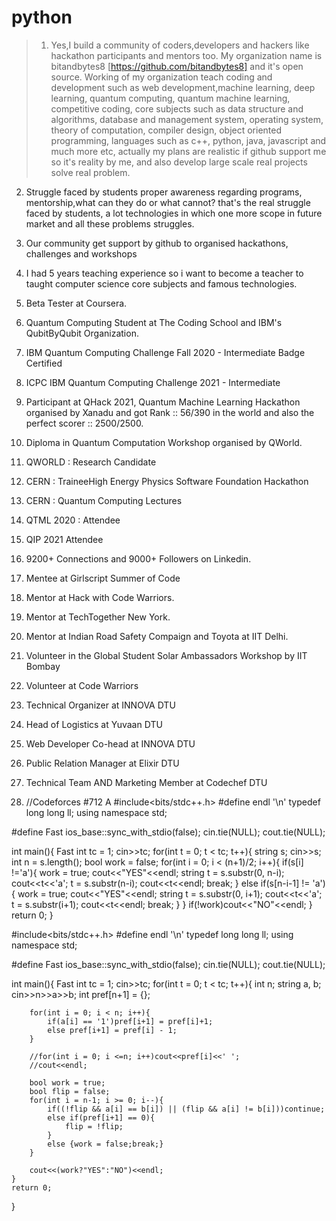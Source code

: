 # python

> 1. Yes,I build a community of coders,developers and hackers like hackathon participants and mentors too.
My organization name is bitandbytes8 [https://github.com/bitandbytes8] and it's open source.
Working of my organization teach coding and development such as web development,machine learning, deep learning, quantum computing, quantum machine learning, competitive coding, core subjects such as data structure and algorithms, database and management system, operating system, theory of computation, compiler design, object oriented programming, languages such as c++, python, java, javascript and much more etc, actually my plans are realistic if github support me so it's reality by me, and also develop large scale real projects solve real problem. 
2. Struggle faced by students proper awareness regarding programs, mentorship,what can they do or what cannot? that's the real struggle faced by students, a lot technologies in which one more scope in future market and all these problems struggles.

3. Our community get support by github to organised hackathons, challenges and workshops 

4. I had 5 years teaching experience so i want to become a teacher to taught computer science core subjects and famous technologies.


1. Beta Tester at Coursera.
2. Quantum Computing Student at The Coding School and IBM's QubitByQubit Organization.
3. IBM Quantum Computing Challenge Fall 2020 - Intermediate Badge Certified
4. ICPC IBM Quantum Computing Challenge 2021 - Intermediate 
5. Participant at QHack 2021, Quantum Machine Learning Hackathon organised by Xanadu and got Rank :: 56/390 in the world and also the perfect scorer :: 2500/2500.
6. Diploma in Quantum Computation Workshop organised by QWorld.
7. QWORLD : Research Candidate
8. CERN : TraineeHigh Energy Physics Software Foundation Hackathon
9. CERN : Quantum Computing Lectures
10. QTML 2020 : Attendee
11. QIP 2021 Attendee
12. 9200+ Connections and 9000+ Followers on Linkedin.
13. Mentee at Girlscript Summer of Code
14. Mentor at Hack with Code Warriors.
15. Mentor at TechTogether New York.
16. Mentor at Indian Road Safety Compaign and Toyota at IIT Delhi.
17. Volunteer in the Global Student Solar Ambassadors Workshop by IIT Bombay
18. Volunteer at Code Warriors
19. Technical Organizer at INNOVA DTU
20. Head of Logistics at Yuvaan DTU
21. Web Developer Co-head at INNOVA DTU
22. Public Relation Manager at Elixir DTU
23. Technical Team AND Marketing Member at Codechef DTU
24. //Codeforces #712 A
#include<bits/stdc++.h>
#define endl '\n'
typedef long long ll;
using namespace std;

#define Fast       ios_base::sync_with_stdio(false); cin.tie(NULL); cout.tie(NULL);

int main(){
    Fast
    int tc = 1; cin>>tc;
    for(int t = 0; t < tc; t++){
        string s; cin>>s;
        int n = s.length();
        bool work = false;
        for(int i = 0; i < (n+1)/2; i++){
            if(s[i] !='a'){
                work = true;
                cout<<"YES"<<endl;
                string t = s.substr(0, n-i);
                cout<<t<<'a';
                t = s.substr(n-i);
                cout<<t<<endl;
                break;
            }
            else if(s[n-i-1] != 'a'){
                work = true;
                cout<<"YES"<<endl;
                string t = s.substr(0, i+1);
                cout<<t<<'a';
                t = s.substr(i+1);
                cout<<t<<endl;
                break;
            }
        }
        if(!work)cout<<"NO"<<endl;
    }
    return 0;
}





#include<bits/stdc++.h>
#define endl '\n'
typedef long long ll;
using namespace std;

#define Fast       ios_base::sync_with_stdio(false); cin.tie(NULL); cout.tie(NULL);

int main(){
    Fast
    int tc = 1; cin>>tc;
    for(int t = 0; t < tc; t++){
        int n; string a, b; cin>>n>>a>>b;
        int pref[n+1] = {};

        for(int i = 0; i < n; i++){
            if(a[i] == '1')pref[i+1] = pref[i]+1;
            else pref[i+1] = pref[i] - 1;
        }

        //for(int i = 0; i <=n; i++)cout<<pref[i]<<' ';
        //cout<<endl;

        bool work = true;
        bool flip = false;
        for(int i = n-1; i >= 0; i--){
            if((!flip && a[i] == b[i]) || (flip && a[i] != b[i]))continue;
            else if(pref[i+1] == 0){
                flip = !flip;
            }
            else {work = false;break;}
        }

        cout<<(work?"YES":"NO")<<endl;
    }
    return 0;
}
